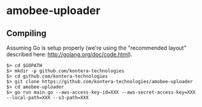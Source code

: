 # amobee-uploader

## Compiling

Assuming Go is setup properly (we're using the "recommended layout" described here: http://golang.org/doc/code.html).

```
$> cd $GOPATH
$> mkdir -p github.com/kontera-technologies
$> cd github.com/kontera-technologies
$> git clone https://github.com/kontera-technologies/amobee-uploader
$> cd amobee-uploader
$> go run main.go --aws-access-key-id=XXX --aws-secret-access-key=XXX --local-path=XXX --s3-path=XXX
```

